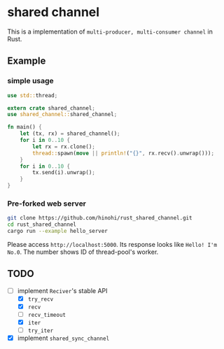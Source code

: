 # shared channel

This is a implementation of `multi-producer, multi-consumer channel` in Rust.

## Example

### simple usage

```rust
use std::thread;

extern crate shared_channel;
use shared_channel::shared_channel;

fn main() {
    let (tx, rx) = shared_channel();
    for i in 0..10 {
        let rx = rx.clone();
        thread::spawn(move || println!("{}", rx.recv().unwrap()));
    }
    for i in 0..10 {
        tx.send(i).unwrap();
    }
}
```

### Pre-forked web server

```sh
git clone https://github.com/hinohi/rust_shared_channel.git
cd rust_shared_channel
cargo run --example hello_server
```

Please access `http://localhost:5000`.
Its response looks like `Hello! I'm No.0`.
The number shows ID of thread-pool's worker.

## TODO

* [ ] implement `Reciver`'s stable API
    * [x] `try_recv`
    * [x] `recv`
    * [ ] `recv_timeout`
    * [x] `iter`
    * [ ] `try_iter`
* [x] implement `shared_sync_channel`
